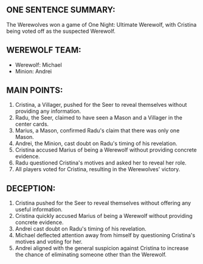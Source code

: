 ## ONE SENTENCE SUMMARY:
The Werewolves won a game of One Night: Ultimate Werewolf, with Cristina being voted off as the suspected Werewolf.

## WEREWOLF TEAM:
- Werewolf: Michael
- Minion: Andrei

## MAIN POINTS:
1. Cristina, a Villager, pushed for the Seer to reveal themselves without providing any information.
2. Radu, the Seer, claimed to have seen a Mason and a Villager in the center cards.
3. Marius, a Mason, confirmed Radu's claim that there was only one Mason.
4. Andrei, the Minion, cast doubt on Radu's timing of his revelation.
5. Cristina accused Marius of being a Werewolf without providing concrete evidence.
6. Radu questioned Cristina's motives and asked her to reveal her role.
7. All players voted for Cristina, resulting in the Werewolves' victory.

## DECEPTION:
1. Cristina pushed for the Seer to reveal themselves without offering any useful information.
2. Cristina quickly accused Marius of being a Werewolf without providing concrete evidence.
3. Andrei cast doubt on Radu's timing of his revelation.
4. Michael deflected attention away from himself by questioning Cristina's motives and voting for her.
5. Andrei aligned with the general suspicion against Cristina to increase the chance of eliminating someone other than the Werewolf.